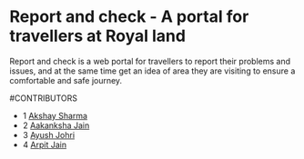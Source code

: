 # Report and check - A portal for travellers at Royal land
Report and check is a web portal for travellers to report their problems and issues, and at the same time get an idea of area they are visiting to ensure a comfortable and safe journey.


#CONTRIBUTORS
 - 1  [Akshay Sharma](https://github.com/akshaysharma2277)
 - 2  [Aakanksha Jain](https://github.com/accakks)
 - 3  [Ayush Johri](https://github.com/ajohri98)
 - 4  [Arpit Jain](https://github.com/maiarpitjain)
  

